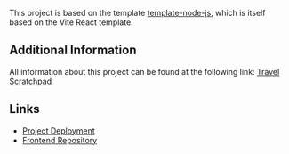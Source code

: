 This project is based on the template [template-node-js](https://github.com/GannaKov/template-node-js), which is itself based on the Vite React template.

## Additional Information

All information about this project can be found at the following link: [Travel Scratchpad](https://ganna-kovchyk.gitbook.io/travel-scratchpad)

## Links

- [Project Deployment](https://travel-scratchpad.vercel.app/)
- [Frontend Repository](https://github.com/GannaKov/travel-scratchpad)
